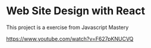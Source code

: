 # Web Site Design with React

This project is a exercise from Javascript Mastery

https://www.youtube.com/watch?v=F627pKNUCVQ

